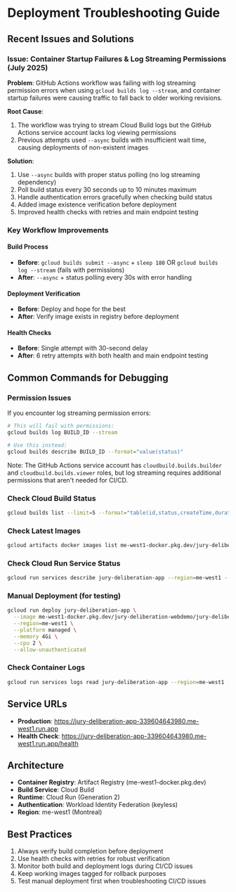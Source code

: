 # Deployment Troubleshooting Guide

## Recent Issues and Solutions

### Issue: Container Startup Failures & Log Streaming Permissions (July 2025)

**Problem**: GitHub Actions workflow was failing with log streaming permission errors when using `gcloud builds log --stream`, and container startup failures were causing traffic to fall back to older working revisions.

**Root Cause**: 
1. The workflow was trying to stream Cloud Build logs but the GitHub Actions service account lacks log viewing permissions
2. Previous attempts used `--async` builds with insufficient wait time, causing deployments of non-existent images

**Solution**: 
1. Use `--async` builds with proper status polling (no log streaming dependency)
2. Poll build status every 30 seconds up to 10 minutes maximum  
3. Handle authentication errors gracefully when checking build status
4. Added image existence verification before deployment
5. Improved health checks with retries and main endpoint testing

### Key Workflow Improvements

#### Build Process
- **Before**: `gcloud builds submit --async` + `sleep 180` OR `gcloud builds log --stream` (fails with permissions)
- **After**: `--async` + status polling every 30s with error handling

#### Deployment Verification
- **Before**: Deploy and hope for the best
- **After**: Verify image exists in registry before deployment

#### Health Checks
- **Before**: Single attempt with 30-second delay
- **After**: 6 retry attempts with both health and main endpoint testing

## Common Commands for Debugging

### Permission Issues
If you encounter log streaming permission errors:
```bash
# This will fail with permissions:
gcloud builds log BUILD_ID --stream

# Use this instead:
gcloud builds describe BUILD_ID --format="value(status)"
```

Note: The GitHub Actions service account has `cloudbuild.builds.builder` and `cloudbuild.builds.viewer` roles, but log streaming requires additional permissions that aren't needed for CI/CD.

### Check Cloud Build Status
```bash
gcloud builds list --limit=5 --format="table(id,status,createTime,duration)"
```

### Check Latest Images
```bash
gcloud artifacts docker images list me-west1-docker.pkg.dev/jury-deliberation-webdemo/jury-deliberation-app/jury-deliberation-app --include-tags --limit=3
```

### Check Cloud Run Service Status
```bash
gcloud run services describe jury-deliberation-app --region=me-west1 --format="yaml(spec.template.spec.containers[0].image,status.traffic)"
```

### Manual Deployment (for testing)
```bash
gcloud run deploy jury-deliberation-app \
  --image me-west1-docker.pkg.dev/jury-deliberation-webdemo/jury-deliberation-app/jury-deliberation-app:TAG \
  --region=me-west1 \
  --platform managed \
  --memory 4Gi \
  --cpu 2 \
  --allow-unauthenticated
```

### Check Container Logs
```bash
gcloud run services logs read jury-deliberation-app --region=me-west1 --limit=50
```

## Service URLs
- **Production**: https://jury-deliberation-app-339604643980.me-west1.run.app
- **Health Check**: https://jury-deliberation-app-339604643980.me-west1.run.app/health

## Architecture
- **Container Registry**: Artifact Registry (me-west1-docker.pkg.dev)
- **Build Service**: Cloud Build
- **Runtime**: Cloud Run (Generation 2)
- **Authentication**: Workload Identity Federation (keyless)
- **Region**: me-west1 (Montreal)

## Best Practices
1. Always verify build completion before deployment
2. Use health checks with retries for robust verification
3. Monitor both build and deployment logs during CI/CD issues
4. Keep working images tagged for rollback purposes
5. Test manual deployment first when troubleshooting CI/CD issues
